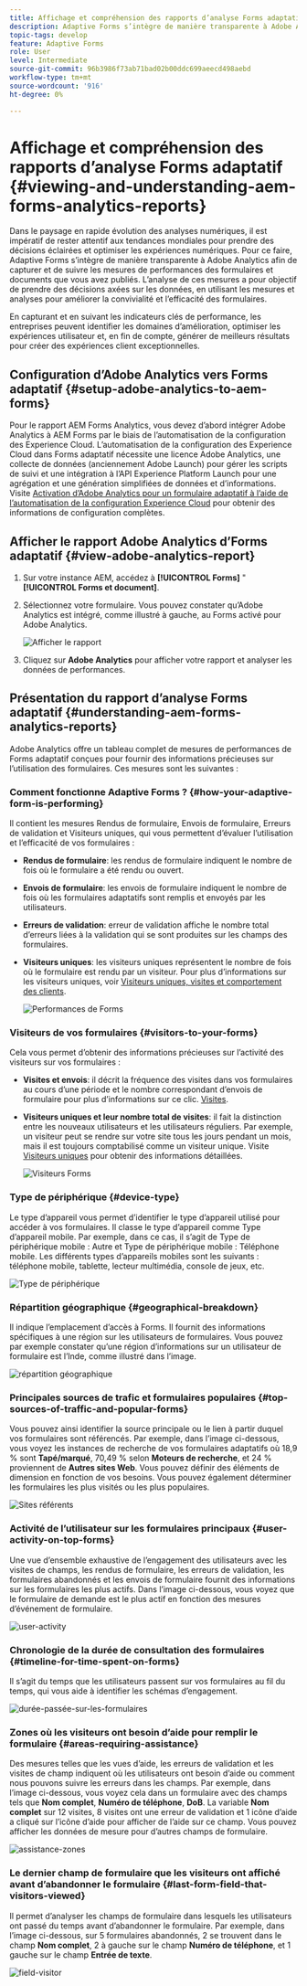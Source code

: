 ```yaml
---
title: Affichage et compréhension des rapports d’analyse Forms adaptatif
description: Adaptive Forms s’intègre de manière transparente à Adobe Analytics pour capturer et suivre les mesures de performances des formulaires et documents que vous avez publiés.
topic-tags: develop
feature: Adaptive Forms
role: User
level: Intermediate
source-git-commit: 96b3986f73ab71bad02b00ddc699aeecd498aebd
workflow-type: tm+mt
source-wordcount: '916'
ht-degree: 0%

---
```



# Affichage et compréhension des rapports d’analyse Forms adaptatif {#viewing-and-understanding-aem-forms-analytics-reports}

Dans le paysage en rapide évolution des analyses numériques, il est impératif de rester attentif aux tendances mondiales pour prendre des décisions éclairées et optimiser les expériences numériques. Pour ce faire, Adaptive Forms s’intègre de manière transparente à Adobe Analytics afin de capturer et de suivre les mesures de performances des formulaires et documents que vous avez publiés. L’analyse de ces mesures a pour objectif de prendre des décisions axées sur les données, en utilisant les mesures et analyses pour améliorer la convivialité et l’efficacité des formulaires.

En capturant et en suivant les indicateurs clés de performance, les entreprises peuvent identifier les domaines d’amélioration, optimiser les expériences utilisateur et, en fin de compte, générer de meilleurs résultats pour créer des expériences client exceptionnelles.

## Configuration d’Adobe Analytics vers Forms adaptatif {#setup-adobe-analytics-to-aem-forms}

Pour le rapport AEM Forms Analytics, vous devez d’abord intégrer Adobe Analytics à AEM Forms par le biais de l’automatisation de la configuration des Experience Cloud. L’automatisation de la configuration des Experience Cloud dans Forms adaptatif nécessite une licence Adobe Analytics, une collecte de données (anciennement Adobe Launch) pour gérer les scripts de suivi et une intégration à l’API Experience Platform Launch pour une agrégation et une génération simplifiées de données et d’informations. Visite [Activation d’Adobe Analytics pour un formulaire adaptatif à l’aide de l’automatisation de la configuration Experience Cloud](/help/forms/forms-experience-cloud-setup-automation.md) pour obtenir des informations de configuration complètes.

## Afficher le rapport Adobe Analytics d’Forms adaptatif {#view-adobe-analytics-report}

1. Sur votre instance AEM, accédez à **[!UICONTROL Forms]** &quot; **[!UICONTROL Forms et document]**.
1. Sélectionnez votre formulaire. Vous pouvez constater qu’Adobe Analytics est intégré, comme illustré à gauche, au Forms activé pour Adobe Analytics.

   ![Afficher le rapport](assets/activ-aa.png)

1. Cliquez sur **Adobe Analytics** pour afficher votre rapport et analyser les données de performances.

## Présentation du rapport d’analyse Forms adaptatif {#understanding-aem-forms-analytics-reports}

Adobe Analytics offre un tableau complet de mesures de performances de Forms adaptatif conçues pour fournir des informations précieuses sur l’utilisation des formulaires. Ces mesures sont les suivantes :

### **Comment fonctionne Adaptive Forms ?** {#how-your-adaptive-form-is-performing}

Il contient les mesures Rendus de formulaire, Envois de formulaire, Erreurs de validation et Visiteurs uniques, qui vous permettent d’évaluer l’utilisation et l’efficacité de vos formulaires :

* **Rendus de formulaire**: les rendus de formulaire indiquent le nombre de fois où le formulaire a été rendu ou ouvert.

* **Envois de formulaire**: les envois de formulaire indiquent le nombre de fois où les formulaires adaptatifs sont remplis et envoyés par les utilisateurs.

* **Erreurs de validation**: erreur de validation affiche le nombre total d’erreurs liées à la validation qui se sont produites sur les champs des formulaires.

* **Visiteurs uniques**: les visiteurs uniques représentent le nombre de fois où le formulaire est rendu par un visiteur. Pour plus d’informations sur les visiteurs uniques, voir [Visiteurs uniques, visites et comportement des clients](https://experienceleague.adobe.com/docs/analytics/components/metrics/visits.html).

  ![Performances de Forms](assets/forms-performance.png)

### **Visiteurs de vos formulaires** {#visitors-to-your-forms}

Cela vous permet d’obtenir des informations précieuses sur l’activité des visiteurs sur vos formulaires :

* **Visites et envois**: il décrit la fréquence des visites dans vos formulaires au cours d’une période et le nombre correspondant d’envois de formulaire pour plus d’informations sur ce clic. [Visites](https://experienceleague.adobe.com/docs/analytics/components/metrics/visits.html).
* **Visiteurs uniques et leur nombre total de visites**: il fait la distinction entre les nouveaux utilisateurs et les utilisateurs réguliers. Par exemple, un visiteur peut se rendre sur votre site tous les jours pendant un mois, mais il est toujours comptabilisé comme un visiteur unique. Visite [Visiteurs uniques](https://experienceleague.adobe.com/docs/analytics/components/metrics/unique-visitors.html) pour obtenir des informations détaillées.

  ![Visiteurs Forms](assets/forms-visitors.png)

### **Type de périphérique** {#device-type}

Le type d’appareil vous permet d’identifier le type d’appareil utilisé pour accéder à vos formulaires. Il classe le type d’appareil comme Type d’appareil mobile. Par exemple, dans ce cas, il s’agit de Type de périphérique mobile : Autre et Type de périphérique mobile : Téléphone mobile. Les différents types d’appareils mobiles sont les suivants : téléphone mobile, tablette, lecteur multimédia, console de jeux, etc.

![Type de périphérique](assets/device-type.png)

### **Répartition géographique** {#geographical-breakdown}

Il indique l’emplacement d’accès à Forms. Il fournit des informations spécifiques à une région sur les utilisateurs de formulaires. Vous pouvez par exemple constater qu’une région d’informations sur un utilisateur de formulaire est l’Inde, comme illustré dans l’image.

![répartition géographique](assets/geographical-breakdown.png)

### **Principales sources de trafic et formulaires populaires** {#top-sources-of-traffic-and-popular-forms}

Vous pouvez ainsi identifier la source principale ou le lien à partir duquel vos formulaires sont référencés. Par exemple, dans l’image ci-dessous, vous voyez les instances de recherche de vos formulaires adaptatifs où 18,9 % sont **Tapé/marqué**, 70,49 % selon **Moteurs de recherche**, et 24 % proviennent de **Autres sites Web**. Vous pouvez définir des éléments de dimension en fonction de vos besoins. Vous pouvez également déterminer les formulaires les plus visités ou les plus populaires.

![Sites référents](assets/referred-sites.png)

### **Activité de l’utilisateur sur les formulaires principaux** {#user-activity-on-top-forms}

Une vue d’ensemble exhaustive de l’engagement des utilisateurs avec les visites de champs, les rendus de formulaire, les erreurs de validation, les formulaires abandonnés et les envois de formulaire fournit des informations sur les formulaires les plus actifs. Dans l’image ci-dessous, vous voyez que le formulaire de demande est le plus actif en fonction des mesures d’événement de formulaire.

![user-activity](assets/user-activity.png)

### **Chronologie de la durée de consultation des formulaires** {#timeline-for-time-spent-on-forms}

Il s’agit du temps que les utilisateurs passent sur vos formulaires au fil du temps, qui vous aide à identifier les schémas d’engagement.

![durée-passée-sur-les-formulaires](assets/time-spent-on-forms.png)

### **Zones où les visiteurs ont besoin d’aide pour remplir le formulaire** {#areas-requiring-assistance}

Des mesures telles que les vues d’aide, les erreurs de validation et les visites de champ indiquent où les utilisateurs ont besoin d’aide ou comment nous pouvons suivre les erreurs dans les champs. Par exemple, dans l’image ci-dessous, vous voyez cela dans un formulaire avec des champs tels que **Nom complet**, **Numéro de téléphone**, **DoB**. La variable **Nom complet** sur 12 visites, 8 visites ont une erreur de validation et 1 icône d’aide a cliqué sur l’icône d’aide pour afficher de l’aide sur ce champ. Vous pouvez afficher les données de mesure pour d’autres champs de formulaire.

![assistance-zones](assets/assisting-areas.png)

### **Le dernier champ de formulaire que les visiteurs ont affiché avant d’abandonner le formulaire** {#last-form-field-that-visitors-viewed}

Il permet d’analyser les champs de formulaire dans lesquels les utilisateurs ont passé du temps avant d’abandonner le formulaire. Par exemple, dans l’image ci-dessous, sur 5 formulaires abandonnés, 2 se trouvent dans le champ **Nom complet**, 2 à gauche sur le champ **Numéro de téléphone**, et 1 gauche sur le champ **Entrée de texte**.

![field-visitor](assets/field-visitors.png)